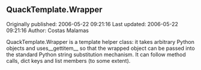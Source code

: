 ## QuackTemplate.Wrapper

Originally published: 2006-05-22 09:21:16
Last updated: 2006-05-22 09:21:16
Author: Costas Malamas

QuackTemplate.Wrapper is a template helper class: it takes arbitrary Python objects and uses__gettitem__ so that the wrapped object can be passed into the standard Python string substitution mechanism.  It can follow method calls, dict keys and list members (to some extent).